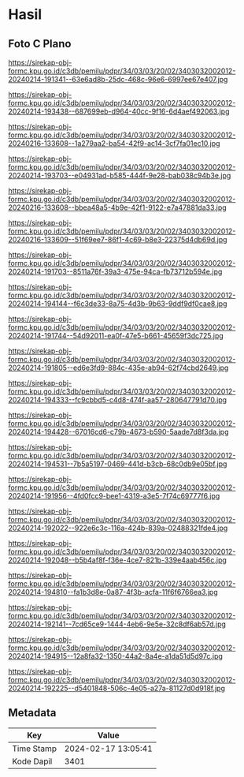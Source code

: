 # Hasil

## Foto C Plano

https://sirekap-obj-formc.kpu.go.id/c3db/pemilu/pdpr/34/03/03/20/02/3403032002012-20240214-191341--63e6ad8b-25dc-468c-96e6-6997ee67e407.jpg

https://sirekap-obj-formc.kpu.go.id/c3db/pemilu/pdpr/34/03/03/20/02/3403032002012-20240214-193438--687699eb-d964-40cc-9f16-6d4aef492063.jpg

https://sirekap-obj-formc.kpu.go.id/c3db/pemilu/pdpr/34/03/03/20/02/3403032002012-20240216-133608--1a279aa2-ba54-42f9-ac14-3cf7fa01ec10.jpg

https://sirekap-obj-formc.kpu.go.id/c3db/pemilu/pdpr/34/03/03/20/02/3403032002012-20240214-193703--e04931ad-b585-444f-9e28-bab038c94b3e.jpg

https://sirekap-obj-formc.kpu.go.id/c3db/pemilu/pdpr/34/03/03/20/02/3403032002012-20240216-133608--bbea48a5-4b9e-42f1-9122-e7a47881da33.jpg

https://sirekap-obj-formc.kpu.go.id/c3db/pemilu/pdpr/34/03/03/20/02/3403032002012-20240216-133609--51f69ee7-86f1-4c69-b8e3-22375d4db69d.jpg

https://sirekap-obj-formc.kpu.go.id/c3db/pemilu/pdpr/34/03/03/20/02/3403032002012-20240214-191703--8511a76f-39a3-475e-94ca-fb73712b594e.jpg

https://sirekap-obj-formc.kpu.go.id/c3db/pemilu/pdpr/34/03/03/20/02/3403032002012-20240214-194144--f6c3de33-8a75-4d3b-9b63-9ddf9df0cae8.jpg

https://sirekap-obj-formc.kpu.go.id/c3db/pemilu/pdpr/34/03/03/20/02/3403032002012-20240214-191744--54d92011-ea0f-47e5-b661-45659f3dc725.jpg

https://sirekap-obj-formc.kpu.go.id/c3db/pemilu/pdpr/34/03/03/20/02/3403032002012-20240214-191805--ed6e3fd9-884c-435e-ab94-62f74cbd2649.jpg

https://sirekap-obj-formc.kpu.go.id/c3db/pemilu/pdpr/34/03/03/20/02/3403032002012-20240214-194333--fc9cbbd5-c4d8-474f-aa57-280647791d70.jpg

https://sirekap-obj-formc.kpu.go.id/c3db/pemilu/pdpr/34/03/03/20/02/3403032002012-20240214-194428--67016cd6-c79b-4673-b590-5aade7d8f3da.jpg

https://sirekap-obj-formc.kpu.go.id/c3db/pemilu/pdpr/34/03/03/20/02/3403032002012-20240214-194531--7b5a5197-0469-441d-b3cb-68c0db9e05bf.jpg

https://sirekap-obj-formc.kpu.go.id/c3db/pemilu/pdpr/34/03/03/20/02/3403032002012-20240214-191956--4fd0fcc9-bee1-4319-a3e5-7f74c69777f6.jpg

https://sirekap-obj-formc.kpu.go.id/c3db/pemilu/pdpr/34/03/03/20/02/3403032002012-20240214-192022--922e6c3c-116a-424b-839a-02488321fde4.jpg

https://sirekap-obj-formc.kpu.go.id/c3db/pemilu/pdpr/34/03/03/20/02/3403032002012-20240214-192048--b5b4af8f-f36e-4ce7-821b-339e4aab456c.jpg

https://sirekap-obj-formc.kpu.go.id/c3db/pemilu/pdpr/34/03/03/20/02/3403032002012-20240214-194810--fa1b3d8e-0a87-4f3b-acfa-11f6f6766ea3.jpg

https://sirekap-obj-formc.kpu.go.id/c3db/pemilu/pdpr/34/03/03/20/02/3403032002012-20240214-192141--7cd65ce9-1444-4eb6-9e5e-32c8df6ab57d.jpg

https://sirekap-obj-formc.kpu.go.id/c3db/pemilu/pdpr/34/03/03/20/02/3403032002012-20240214-194915--12a8fa32-1350-44a2-8a4e-a1da51d5d97c.jpg

https://sirekap-obj-formc.kpu.go.id/c3db/pemilu/pdpr/34/03/03/20/02/3403032002012-20240214-192225--d5401848-506c-4e05-a27a-81127d0d918f.jpg


## Metadata

| Key        | Value               |
| ---------- | ------------------- |
| Time Stamp | 2024-02-17 13:05:41 |
| Kode Dapil | 3401                |



